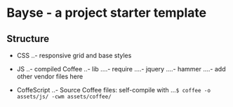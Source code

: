# Bayse - a project starter template

## Structure

* CSS
..- responsive grid and base styles

* JS
..- compiled Coffee
..- lib
....- require
....- jquery
....- hammer
....- add other vendor files here

* CoffeScript
..- Source Coffee files: self-compile with
...`$ coffee -o assets/js/ -cwm assets/coffee/`
